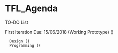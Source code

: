 # TFL_Agenda

TO-DO List

First Iteration Due: 15/06/2018 (Working Prototype) ()
      
      
      
      Design ()
      Programming ()
